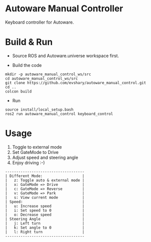 # Autoware Manual Controller

Keyboard controller for Autoware.

# Build & Run

* Source ROS and Autoware.universe workspace first.

* Build the code

```shell
mkdir -p autoware_manual_control_ws/src
cd autoware_manual_control_ws/src
git clone https://github.com/evshary/autoware_manual_control.git
cd ..
colcon build
```

* Run

```shell
source install/local_setup.bash
ros2 run autoware_manual_control keyboard_control
```

# Usage

1. Toggle to external mode
2. Set GateMode to Drive
3. Adjust speed and steering angle
4. Enjoy driving :-)

```
------------------------------------
| Different Mode:                  |
|   z: Toggle auto & external mode |
|   x: GateMode => Drive           |
|   c: GateMode => Reverse         |
|   v: GateMode => Park            |
|   s: View current mode           |
| Speed:                           |
|   u: Increase speed              |
|   i: Set speed to 0              |
|   o: Decrease speed              |
| Steering Angle                   |
|   j: Left turn                   |
|   k: Set angle to 0              |
|   l: Right turn                  |
------------------------------------
```
